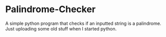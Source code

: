# Palindrome-Checker
A simple python program that checks if an inputted string is a palindrome. Just uploading some old stuff when I started python.
